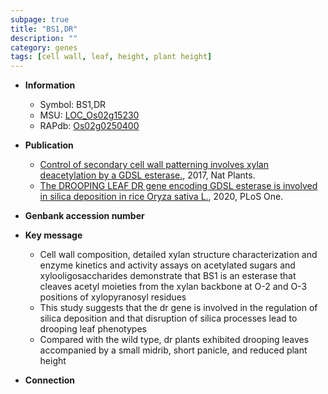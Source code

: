 ```yaml
---
subpage: true
title: "BS1,DR"
description: ""
category: genes
tags: [cell wall, leaf, height, plant height]
---
```


* **Information**  
    + Symbol: BS1,DR  
    + MSU: [LOC_Os02g15230](http://rice.plantbiology.msu.edu/cgi-bin/ORF_infopage.cgi?orf=LOC_Os02g15230)  
    + RAPdb: [Os02g0250400](http://rapdb.dna.affrc.go.jp/viewer/gbrowse_details/irgsp1?name=Os02g0250400)  

* **Publication**  
    + [Control of secondary cell wall patterning involves xylan deacetylation by a GDSL esterase.](http://www.ncbi.nlm.nih.gov/pubmed?term=Control+of+secondary+cell+wall+patterning+involves+xylan+deacetylation+by+a+GDSL+esterase.%5BTitle%5D), 2017, Nat Plants.
    + [The DROOPING LEAF DR gene encoding GDSL esterase is involved in silica deposition in rice Oryza sativa L.](http://www.ncbi.nlm.nih.gov/pubmed?term=The+DROOPING+LEAF+DR+gene+encoding+GDSL+esterase+is+involved+in+silica+deposition+in+rice+Oryza+sativa+L.%5BTitle%5D), 2020, PLoS One.

* **Genbank accession number**  

* **Key message**  
    + Cell wall composition, detailed xylan structure characterization and enzyme kinetics and activity assays on acetylated sugars and xylooligosaccharides demonstrate that BS1 is an esterase that cleaves acetyl moieties from the xylan backbone at O-2 and O-3 positions of xylopyranosyl residues
    + This study suggests that the dr gene is involved in the regulation of silica deposition and that disruption of silica processes lead to drooping leaf phenotypes
    + Compared with the wild type, dr plants exhibited drooping leaves accompanied by a small midrib, short panicle, and reduced plant height

* **Connection**  



